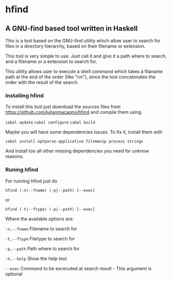 # hfind

## A GNU-find based tool written in Haskell

This is a tool based on the GNU-find utility which allow user to search for files in a directory hierarchy, based on their filename or extension.

This tool is very simple to use. Just call it and give it a path where to search, and a filename or a extension to search for.

This utility allows user to execute a shell command which takes a filaname path at the end of the order (like "rm"), since the tool concatenates the order with the result of the search.

### Installing hfind

To install this tool just download the sources files from https://github.com/julianmacagno/hfind and compile them using

`cabal update`
`cabal configure`
`cabal build`

Maybe you will have some dependencies issues. To fix it, install them with

`cabal install optparse-applicative filemanip process strings`

And install too all other missing dependencies you need for unknow reasons.

### Runing hfind

For running hfind just do

`hfind (-n|--fname) (-p|--path) [--exec]`

or

`hfind (-t|--ftype) (-p|--path) [--exec]`

Where the available options are:

  `-n,--fname`    Filename to search for

  `-t,--ftype`    Filetype to search for

  `-p,--path`     Path where to search for

  `-h,--help`     Show the help text

  `--exec`        Command to be excecuted at search result - This argument is optional